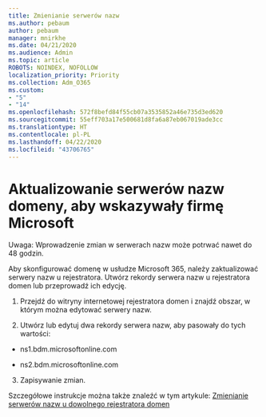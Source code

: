 ```yaml
---
title: Zmienianie serwerów nazw
ms.author: pebaum
author: pebaum
manager: mnirkhe
ms.date: 04/21/2020
ms.audience: Admin
ms.topic: article
ROBOTS: NOINDEX, NOFOLLOW
localization_priority: Priority
ms.collection: Adm_O365
ms.custom:
- "5"
- "14"
ms.openlocfilehash: 572f8befd84f55cb07a3535852a46e735d3ed620
ms.sourcegitcommit: 55eff703a17e500681d8fa6a87eb067019ade3cc
ms.translationtype: HT
ms.contentlocale: pl-PL
ms.lasthandoff: 04/22/2020
ms.locfileid: "43706765"
---
```

# <a name="update-your-domain-nameservers-to-point-to-microsoft"></a>Aktualizowanie serwerów nazw domeny, aby wskazywały firmę Microsoft

Uwaga: Wprowadzenie zmian w serwerach nazw może potrwać nawet do 48 godzin.
  
Aby skonfigurować domenę w usłudze Microsoft 365, należy zaktualizować serwery nazw u rejestratora. Utwórz rekordy serwera nazw u rejestratora domen lub przeprowadź ich edycję.
  
1. Przejdź do witryny internetowej rejestratora domen i znajdź obszar, w którym można edytować serwery nazw.
  
2. Utwórz lub edytuj dwa rekordy serwera nazw, aby pasowały do tych wartości:

  - ns1.bdm.microsoftonline.com

  - ns2.bdm.microsoftonline.com

3. Zapisywanie zmian.

Szczegółowe instrukcje można także znaleźć w tym artykule: [Zmienianie serwerów nazw u dowolnego rejestratora domen](https://docs.microsoft.com//office365/admin/get-help-with-domains/change-nameservers-at-any-domain-registrar)
  